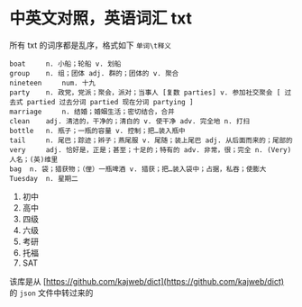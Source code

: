# 中英文对照，英语词汇 txt

所有 txt 的词序都是乱序，格式如下 `单词\t释义`
```
boat	 n. 小船；轮船 v. 划船
group	 n. 组；团体 adj. 群的；团体的 v. 聚合
nineteen	 num. 十九
party	 n. 政党，党派；聚会，派对；当事人 [复数 parties] v. 参加社交聚会 [ 过去式 partied 过去分词 partied 现在分词 partying ]
marriage	 n. 结婚；婚姻生活；密切结合，合并
clean	 adj. 清洁的，干净的；清白的 v. 使干净 adv. 完全地 n. 打扫
bottle	 n. 瓶子；一瓶的容量 v. 控制；把…装入瓶中
tail	 n. 尾巴；踪迹；辫子；燕尾服 v. 尾随；装上尾巴 adj. 从后面而来的；尾部的
very	 adj. 恰好是，正是；甚至；十足的；特有的 adv. 非常，很；完全 n. (Very)人名；(英)维里
bag	 n. 袋；猎获物；（俚）一瓶啤酒 v. 猎获；把…装入袋中；占据，私吞；使膨大
Tuesday	 n. 星期二
```

1. 初中
2. 高中
3. 四级
4. 六级
5. 考研
6. 托福
7. SAT

该库是从 [https://github.com/kajweb/dict](https://github.com/kajweb/dict) 的 `json` 文件中转过来的
